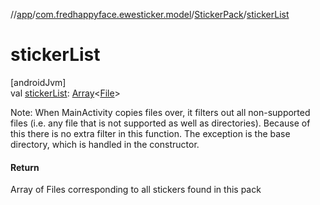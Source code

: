 //[app](../../../index.md)/[com.fredhappyface.ewesticker.model](../index.md)/[StickerPack](index.md)/[stickerList](sticker-list.md)

# stickerList

[androidJvm]\
val [stickerList](sticker-list.md): [Array](https://kotlinlang.org/api/latest/jvm/stdlib/kotlin/-array/index.html)&lt;[File](https://developer.android.com/reference/kotlin/java/io/File.html)&gt;

Note: When MainActivity copies files over, it filters out all non-supported files (i.e. any file that is not supported as well as directories). Because of this there is no extra filter in this function. The exception is the base directory, which is handled in the constructor.

#### Return

Array of Files corresponding to all stickers found in this pack
